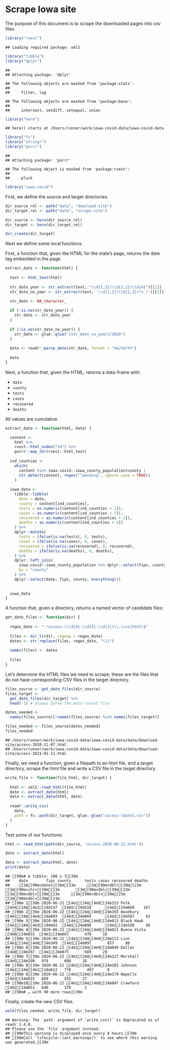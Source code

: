 Scrape Iowa site
================

The purpose of this document is to scrape the downloaded pages into csv
files.

``` r
library("rvest")
```

    ## Loading required package: xml2

``` r
library("tibble")
library("dplyr")
```

    ## 
    ## Attaching package: 'dplyr'

    ## The following objects are masked from 'package:stats':
    ## 
    ##     filter, lag

    ## The following objects are masked from 'package:base':
    ## 
    ##     intersect, setdiff, setequal, union

``` r
library("here")
```

    ## here() starts at /Users/runner/work/iowa-covid-data/iowa-covid-data

``` r
library("fs")
library("stringr")
library("purrr")
```

    ## 
    ## Attaching package: 'purrr'

    ## The following object is masked from 'package:rvest':
    ## 
    ##     pluck

``` r
library("iowa.covid")
```

First, we define the source and target directories.

``` r
dir_source_rel <- path("data", "download-site")
dir_target_rel <- path("data", "scrape-site")

dir_source <- here(dir_source_rel)
dir_target <- here(dir_target_rel)

dir_create(dir_target)
```

Next we define some local functions.

First, a function that, given the HTML for the state’s page, returns the
date tag embedded in the page.

``` r
extract_date <- function(html) {
  
  text <- html_text(html)
  
  str_date_year <- str_extract(text, "\\d{1,2}/\\d{1,2}/\\d{4}")[[1]]
  str_date_no_year <- str_extract(text, '\\d{1,2}/\\d{1,2}(?= )')[[1]]

  str_date <- NA_character_
  
  if (!is.na(str_date_year)) {
    str_date <- str_date_year
  }
  
  if (!is.na(str_date_no_year)) {
    str_date <- glue::glue("{str_date_no_year}/2020")
  }
  
  date <- readr::parse_date(str_date, format = "%m/%d/%Y")
  
  date
}
```

Next, a function that, given the HTML, returns a data-frame with:

  - `date`
  - `county`
  - `tests`
  - `cases`
  - `recovered`
  - `deaths`

All values are cumulative.

``` r
extract_data <- function(html, date) {

  content <-
    html %>%
    rvest::html_nodes("td") %>%
    purrr::map_chr(rvest::html_text)
  
  ind_counties <- 
    which(
      content %in% iowa.covid::iowa_county_population$county |
      str_detect(content, regex("^pending", ignore_case = TRUE))  
    )
  
  iowa_data <- 
    tibble::tibble(
      date = date,
      county = content[ind_counties],
      tests = as.numeric(content[ind_counties + 1]),
      cases = as.numeric(content[ind_counties + 2]),
      recovered = as.numeric(content[ind_counties + 3]),
      deaths = as.numeric(content[ind_counties + 4])
    ) %>%
    dplyr::mutate(
      tests = ifelse(is.na(tests), 0, tests),
      cases = ifelse(is.na(cases), 0, cases),
      recovered = ifelse(is.na(recovered), 0, recovered),
      deaths = ifelse(is.na(deaths), 0, deaths),
    ) %>% 
    dplyr::left_join(
      iowa.covid::iowa_county_population %>% dplyr::select(fips, county),
      by = "county"
    ) %>%
    dplyr::select(date, fips, county, everything())
    
  
  iowa_data
}
```

A function that, given a directory, returns a named vector of candidate
files:

``` r
get_date_files <- function(dir) {
  
  regex_date <- ".*access-(\\d{4}-\\d{2}-\\d{2})\\.(csv|html)$"
  
  files <- dir_ls(dir, regexp = regex_date)
  dates <- str_replace(files, regex_date, "\\1")
  
  names(files) <- dates
  
  files
} 
```

Let’s determine the HTML files we need to scrape; these are the files
that do not have corresponding CSV files in the target directory.

``` r
files_source <- get_date_files(dir_source)
files_target <- 
  get_date_files(dir_target) %>%
  head(-1) # always parse the most-recent file

dates_needed <- 
  names(files_source)[!names(files_source) %in% names(files_target)]

files_needed <- files_source[dates_needed]
files_needed
```

    ## /Users/runner/work/iowa-covid-data/iowa-covid-data/data/download-site/access-2020-11-07.html
    ## /Users/runner/work/iowa-covid-data/iowa-covid-data/data/download-site/access-2021-01-11.html

Finally, we need a function, given a filepath to an html file, and a
target directory, scrape the html file and write a CSV file in the
target directory.

``` r
write_file <- function(file_html, dir_target) {
  
  html <- xml2::read_html(file_html)
  date <- extract_date(html)
  data <- extract_data(html, date)
  
  readr::write_csv(
    data, 
    path = fs::path(dir_target, glue::glue("access-{date}.csv"))
  )
}
```

Test some of our functions:

``` r
html <- read_html(path(dir_source, "access-2020-06-22.html"))

date <- extract_date(html)
```

``` r
data <- extract_data(html, date)
print(data)
```

    ## [90m# A tibble: 100 x 7[39m
    ##    date        fips county      tests cases recovered deaths
    ##    [3m[90m<date>[39m[23m     [3m[90m<dbl>[39m[23m [3m[90m<chr>[39m[23m       [3m[90m<dbl>[39m[23m [3m[90m<dbl>[39m[23m     [3m[90m<dbl>[39m[23m  [3m[90m<dbl>[39m[23m
    ## [90m 1[39m 2020-06-22 [4m1[24m[4m9[24m153 Polk        [4m4[24m[4m2[24m147  [4m5[24m510      [4m2[24m669    167
    ## [90m 2[39m 2020-06-22 [4m1[24m[4m9[24m193 Woodbury    [4m1[24m[4m4[24m893  [4m3[24m069      [4m2[24m587     42
    ## [90m 3[39m 2020-06-22 [4m1[24m[4m9[24m013 Black Hawk  [4m1[24m[4m3[24m042  [4m1[24m896      [4m1[24m160     56
    ## [90m 4[39m 2020-06-22 [4m1[24m[4m9[24m021 Buena Vista  [4m6[24m655  [4m1[24m667       476     10
    ## [90m 5[39m 2020-06-22 [4m1[24m[4m9[24m113 Linn        [4m1[24m[4m6[24m349  [4m1[24m097       857     80
    ## [90m 6[39m 2020-06-22 [4m1[24m[4m9[24m049 Dallas       [4m8[24m207  [4m1[24m075       689     29
    ## [90m 7[39m 2020-06-22 [4m1[24m[4m9[24m127 Marshall     [4m5[24m100   974       608     18
    ## [90m 8[39m 2020-06-22 [4m1[24m[4m9[24m103 Johnson     [4m1[24m[4m1[24m612   770       497      8
    ## [90m 9[39m 2020-06-22 [4m1[24m[4m9[24m179 Wapello      [4m3[24m815   689       555     27
    ## [90m10[39m 2020-06-22 [4m1[24m[4m9[24m047 Crawford     [4m2[24m651   640       376      2
    ## [90m# … with 90 more rows[39m

Finally, create the new CSV files.

``` r
walk(files_needed, write_file, dir_target)
```

    ## Warning: The `path` argument of `write_csv()` is deprecated as of readr 1.4.0.
    ## Please use the `file` argument instead.
    ## [90mThis warning is displayed once every 8 hours.[39m
    ## [90mCall `lifecycle::last_warnings()` to see where this warning was generated.[39m
